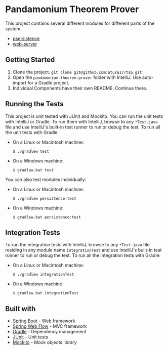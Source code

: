 # Pandamonium Theorem Prover
This project contains several different modules for different parts of the system.

* [psersistence](persistence/README.md)
* [web-server](src/README.md)

## Getting Started

1. Clone the project. `git clone git@github.com:atusa17/tsp.git`
2. Open the `pandamonium-theorem-prover` folder with IntelliJ. Use auto-import for a Gradle project.
3. Individual Components have their own README. Continue there.

## Running the Tests

This project is unit tested with JUnit and Mockito. You can run the unit tests with IntelliJ or Gradle. To run them with IntelliJ, browse to any `*Test.java` file and use IntelliJ's built-in test runner to run or debug the test. To run all the unit tests with Gradle:

* On a Linux or Macintosh machine:

    ```$ ./gradlew test```
    
* On a Windows machine:

    ```$ gradlew.bat test```

You can also test modules individually:

* On a Linux or Macintosh machine:

    ```$ ./gradlew persistence:test```
  
* On a Windows machine:

    ```$ gradlew.bat persistence:test```

## Integration Tests

To run the integration tests with IntelliJ, browse to any `*Test.java` file residing in any module name `integrationTest` and use IntelliJ's built-in test runner to run or debug the test. To run all the integration tests with Gradle:

* On a Linux or Macintosh machine:

    ```$ ./gradlew integrationTest```
  
* On a Windows machine

    ```$ gradlew.bat integrationTest```
  
## Built with

* [Spring Boot](https://projects.spring.io/spring-boot/) - Web framework
* [Spring Web Flow](https://projects.spring.io/spring-webflow/) - MVC framework
* [Gradle](https://gradle.org/) - Dependency management
* [JUnit](http://junit.org/junit4/) - Unit tests
* [Mockito](http://site.mockito.org/) - Mock objects library
